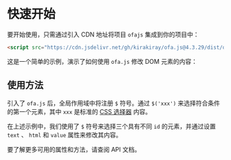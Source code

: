 <template is="exm-article">
<a href="../../publics/examples/set-props.html" preview></a>
</template>

# 快速开始

要开始使用，只需通过引入 CDN 地址将项目 `ofajs` 集成到你的项目中：

```html
<script src="https://cdn.jsdelivr.net/gh/kirakiray/ofa.js@4.3.29/dist/ofa.js"></script>
```

这是一个简单的示例，演示了如何使用 `ofa.js` 修改 DOM 元素的内容：

## 使用方法

引入了 `ofa.js` 后，全局作用域中将注册 `$` 符号。通过 `$('xxx')` 来选择符合条件的第一个元素，其中 `xxx` 是标准的 [CSS 选择器](https://developer.mozilla.org/en-US/docs/Web/CSS/CSS_selectors) 内容。

在上述示例中，我们使用了 `$` 符号来选择三个具有不同 `id` 的元素，并通过设置 `text` 、 `html` 和 `value` 属性来修改其内容。

要了解更多可用的属性和方法，请查阅 API 文档。
